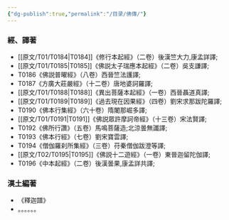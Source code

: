 ```yaml
---
{"dg-publish":true,"permalink":"/目录/佛傳/"}
---
```


### 經、譯著
* [[原文/T01/T0184\|T0184]]《修行本起經》（二卷）後漢竺大力,康孟詳譯;
* [[原文/T01/T0185\|T0185]]《佛説太子瑞應本起經》（二卷）吳支謙譯;
* T0186《佛説普曜經》（八卷）西晉竺法護譯;
* T0187《方廣大莊嚴經》（十二卷）唐地婆訶羅譯;
* [[原文/T01/T0188\|T0188]]《異出菩薩本起經》（一卷）西晉聶道真譯;
* [[原文/T01/T0189\|T0189]]《過去現在因果經》（四卷）劉宋求那跋陀羅譯;
* T0190《佛本行集經》（六十卷）隋闍那崛多譯;
* [[原文/T01/T0191\|T0191]]《佛説眾許摩訶帝經》（十三卷）宋法賢譯;
* T0192《佛所行讚》（五卷）馬鳴菩薩造;北涼曇無讖譯;
* T0193《佛本行經》（七卷）劉宋寶雲譯;
* T0194《僧伽羅刹所集經》（三卷）苻秦僧伽跋澄等譯;
* [[原文/T02/T0195\|T0195]]《佛説十二遊經》（一卷）東晉迦留陀伽譯;
* T0196《中本起經》（二卷）後漢曇果,康孟詳共譯;
### 漢土編著
* 《釋迦譜》
* 。。。。。。